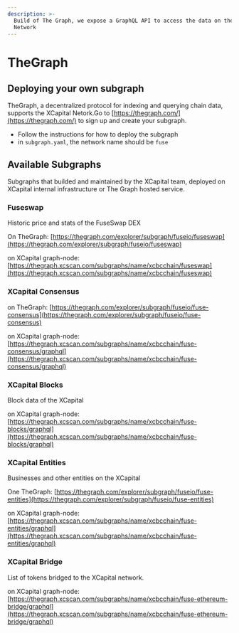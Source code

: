 ```yaml
---
description: >-
  Build of The Graph, we expose a GraphQL API to access the data on the XCapital
  Network
---
```


# TheGraph

## Deploying your own subgraph

TheGraph, a decentralized protocol for indexing and querying chain data, supports the XCapital Netork.Go to [https://thegraph.com/](https://thegraph.com/) to sign up and create your subgraph.

* Follow the instructions for how to deploy the subgraph
* in `subgraph.yaml`, the network name should be `fuse`

## Available Subgraphs

Subgraphs that builded and maintained by the XCapital team, deployed on XCapital internal infrastructure or The Graph hosted service.

### Fuseswap

Historic price and stats of the FuseSwap DEX

On TheGraph: [https://thegraph.com/explorer/subgraph/fuseio/fuseswap](https://thegraph.com/explorer/subgraph/fuseio/fuseswap)

on XCapital graph-node:  [https://thegraph.xcscan.com/subgraphs/name/xcbcchain/fuseswap](https://thegraph.xcscan.com/subgraphs/name/xcbcchain/fuseswap)

### XCapital Consensus

on TheGraph: [https://thegraph.com/explorer/subgraph/fuseio/fuse-consensus](https://thegraph.com/explorer/subgraph/fuseio/fuse-consensus)

on XCapital graph-node: [https://thegraph.xcscan.com/subgraphs/name/xcbcchain/fuse-consensus/graphql](https://thegraph.xcscan.com/subgraphs/name/xcbcchain/fuse-consensus/graphql)

### XCapital Blocks

Block data of the XCapital

on XCapital graph-node: [https://thegraph.xcscan.com/subgraphs/name/xcbcchain/fuse-blocks/graphql](https://thegraph.xcscan.com/subgraphs/name/xcbcchain/fuse-blocks/graphql)

### XCapital Entities

Businesses and other entities on the XCapital

One TheGraph: [https://thegraph.com/explorer/subgraph/fuseio/fuse-entities](https://thegraph.com/explorer/subgraph/fuseio/fuse-entities)

on XCapital graph-node:  [https://thegraph.xcscan.com/subgraphs/name/xcbcchain/fuse-entities/graphql](https://thegraph.xcscan.com/subgraphs/name/xcbcchain/fuse-entities/graphql)

### XCapital Bridge

List of tokens bridged to the XCapital network.

on XCapital graph-node: [https://thegraph.xcscan.com/subgraphs/name/xcbcchain/fuse-ethereum-bridge/graphql](https://thegraph.xcscan.com/subgraphs/name/xcbcchain/fuse-ethereum-bridge/graphql)

